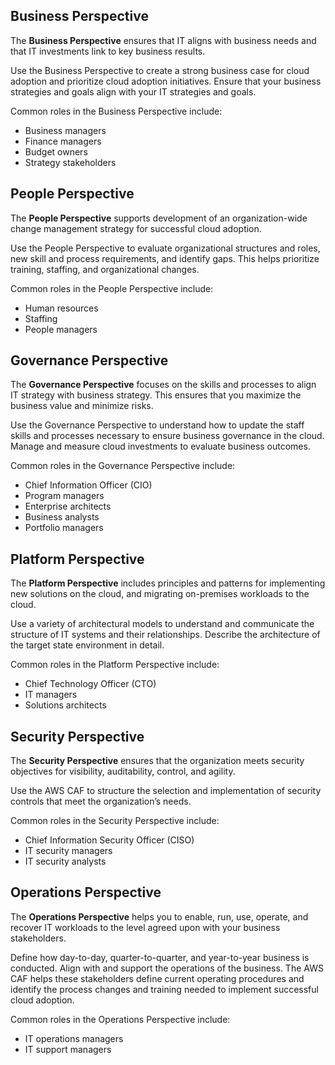 
## Business Perspective

The **Business Perspective** ensures that IT aligns with business needs and that IT investments link to key business results.

Use the Business Perspective to create a strong business case for cloud adoption and prioritize cloud adoption initiatives. Ensure that your business strategies and goals align with your IT strategies and goals.

Common roles in the Business Perspective include: 

- Business managers
- Finance managers
- Budget owners
- Strategy stakeholders

## People Perspective

The **People Perspective** supports development of an organization-wide change management strategy for successful cloud adoption.

Use the People Perspective to evaluate organizational structures and roles, new skill and process requirements, and identify gaps. This helps prioritize training, staffing, and organizational changes.

Common roles in the People Perspective include: 
- Human resources
- Staffing
- People managers

## Governance Perspective

The **Governance Perspective** focuses on the skills and processes to align IT strategy with business strategy. This ensures that you maximize the business value and minimize risks.

Use the Governance Perspective to understand how to update the staff skills and processes necessary to ensure business governance in the cloud. Manage and measure cloud investments to evaluate business outcomes.

Common roles in the Governance Perspective include: 
- Chief Information Officer (CIO)
- Program managers
- Enterprise architects
- Business analysts
- Portfolio managers
  
## Platform Perspective

The **Platform Perspective** includes principles and patterns for implementing new solutions on the cloud, and migrating on-premises workloads to the cloud.

Use a variety of architectural models to understand and communicate the structure of IT systems and their relationships. Describe the architecture of the target state environment in detail.

Common roles in the Platform Perspective include: 
- Chief Technology Officer (CTO)
- IT managers
- Solutions architects
  
## Security Perspective

The **Security Perspective** ensures that the organization meets security objectives for visibility, auditability, control, and agility. 

Use the AWS CAF to structure the selection and implementation of security controls that meet the organization’s needs.

Common roles in the Security Perspective include: 
- Chief Information Security Officer (CISO)
- IT security managers
- IT security analysts
## Operations Perspective

The **Operations Perspective** helps you to enable, run, use, operate, and recover IT workloads to the level agreed upon with your business stakeholders.

Define how day-to-day, quarter-to-quarter, and year-to-year business is conducted. Align with and support the operations of the business. The AWS CAF helps these stakeholders define current operating procedures and identify the process changes and training needed to implement successful cloud adoption.

Common roles in the Operations Perspective include: 
- IT operations managers
- IT support managers